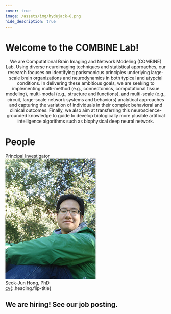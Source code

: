 ```yaml
---
cover: true
image: /assets/img/hydejack-8.png
hide_description: true
---
```


# Welcome to the COMBINE Lab!
<div style="text-align:center">We are Computational Brain Imaging and Network Modeling (COMBINE) Lab. Using diverse neuroimaging techniques and statistical approaches, our research focuses on identifying parismonious principles underlying large-scale brain organizations and neurodynamics in both typical and atypcial conditions. In delivering these ambitious goals, we are seeking to implementing multi-method (e.g., connectomics, computational tissue modeling), multi-modal (e.g., structure and functions), and multi-scale (e.g., circuit, large-scale network systems and behaviors) analytical approaches and capturing the variation of individuals in their complex behavioral and clinical outcomes. Finally, we also aim at transferring this neuroscience-grounded knowledge to guide to develop biologically more plusible artifical intelligence algorithms such as biophysical deep neural network.</div>

# People
Principal Investigator<br/>
![principal investigator](/assets/img/hong_seok_jun.jpg)<br/>
Seok-Jun Hong, PhD<br/>
[cv]{:.heading.flip-title}

## We are hiring! See our job posting.


[documentation]: docs/README.md
[install]: docs/install.md
[upgrade]: docs/upgrade.md
[config]: docs/config.md
[cv]: resume.md